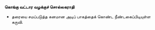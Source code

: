 **கொங்கு வட்டார வழக்குச் சொல்லகராதி**
- தரையை சமப்படுத்த கனமான அடிப் பாகத்தைக் கொண்ட நீண்டகைப்பிடியுள்ள கருவி.

